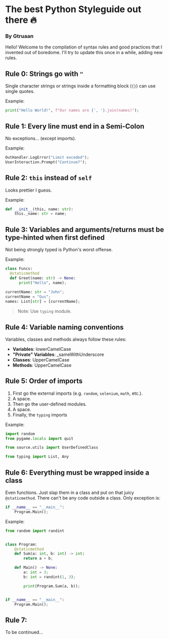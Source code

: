 # The best Python Styleguide out there 🔥
### By Gtruaan

Hello! Welcome to the compilation of syntax rules and good practices that I invented out of boredome. I'll try to update this once in a while, adding new rules.

## Rule 0: Strings go with `"`

Single character strings or strings inside a formatting block (`{}`) can use single quotes.

Example:
```python
print("Hello World!", f"Our names are {', '}.join(names)");
```

## Rule 1: Every line must end in a Semi-Colon

No exceptions... (except imports).

Example:
```python
OutHandler.LogError("Limit exceded");
UserInteraction.Prompt("Continue?");
```

## Rule 2: `this` instead of `self`

Looks prettier I guess.

Example:
```python
def __init__(this, name: str):
    this._name: str = name;
```

## Rule 3: Variables and arguments/returns must be type-hinted when first defined

Not being strongly typed is Python's worst offense.

Example:
```python
class Funcs:
  @staticmethod
  def Greet(name: str) -> None:
      print("Hello", name);
  
currentName: str = "John";
currentName = "Gus";
names: List[str] = [currentName];
```

> Note: Use `typing` module.

## Rule 4: Variable naming conventions

Variables, classes and methods always follow these rules:
- **Variables**: lowerCamelCase
- **"Private" Variables**: _sameWithUnderscore
- **Classes**: UpperCamelCase
- **Methods**: UpperCamelCase

## Rule 5: Order of imports

1. First go the external imports (e.g. `random`, `selenium`, `math`, etc.).
2. A space.
3. Then go the user-defined modules.
4. A space.
5. Finally, the `typing` imports

Example:
```python
import random
from pygame.locals import quit

from source.utils import UserDefinedClass

from typing import List, Any
```

## Rule 6: Everything must be wrapped inside a class

Even functions. Just slap them in a class and put on that juicy `@staticmethod`.
There can't be any code outside a class. Only exception is:
```python
if __name__ == "__main__":
    Program.Main();
```

Example:
```python
from random import randint


class Program:
    @staticmethod
    def Sum(a: int, b: int) -> int:
        return a + b;

    def Main() -> None:
        a: int = 3;
        b: int = randint(1, 3);

        print(Program.Sum(a, b));


if __name__ == "__main__":
    Program.Main();
```

## Rule 7:

To be continued...

